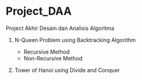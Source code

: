 # Project_DAA
Project Akhir Desain dan Analisis Algoritma
1. N-Queen Problem using Backtracking Algorithm 
    - Recursive Method
    - Non-Recursive Method

2. Tower of Hanoi using Divide and Conquer